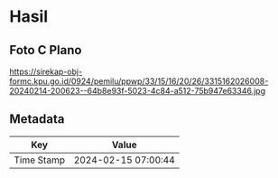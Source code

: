 # Hasil

## Foto C Plano

https://sirekap-obj-formc.kpu.go.id/0924/pemilu/ppwp/33/15/16/20/26/3315162026008-20240214-200623--64b8e93f-5023-4c84-a512-75b947e63346.jpg


## Metadata

| Key        | Value               |
| ---------- | ------------------- |
| Time Stamp | 2024-02-15 07:00:44 |



